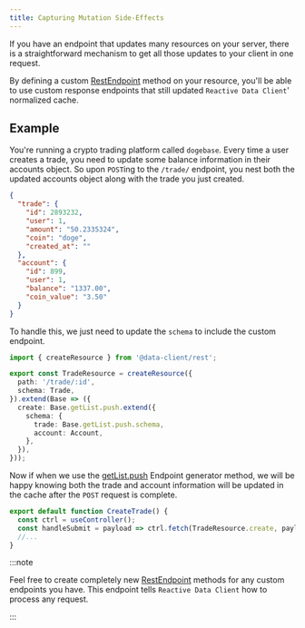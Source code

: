 ```yaml
---
title: Capturing Mutation Side-Effects
---
```


If you have an endpoint that updates many resources on your server,
there is a straightforward mechanism to get all those updates
to your client in one request.

By defining a custom [RestEndpoint](../api/RestEndpoint.md) method on your resource,
you'll be able to use custom response endpoints that still
updated `Reactive Data Client`' normalized cache.

## Example

You're running a crypto trading platform called `dogebase`. Every time
a user creates a trade, you need to update some balance information
in their accounts object. So upon `POST`ing to the `/trade/` endpoint,
you nest both the updated accounts object along with the trade you just
created.

```json title="POST /trade/"
{
  "trade": {
    "id": 2893232,
    "user": 1,
    "amount": "50.2335324",
    "coin": "doge",
    "created_at": ""
  },
  "account": {
    "id": 899,
    "user": 1,
    "balance": "1337.00",
    "coin_value": "3.50"
  }
}
```

To handle this, we just need to update the `schema` to include the custom
endpoint.

```typescript title="api/TradeResource.ts"
import { createResource } from '@data-client/rest';

export const TradeResource = createResource({
  path: '/trade/:id',
  schema: Trade,
}).extend(Base => ({
  create: Base.getList.push.extend({
    schema: {
      trade: Base.getList.push.schema,
      account: Account,
    },
  }),
}));
```

Now if when we use the [getList.push](../api/createResource.md#push) Endpoint generator method,
we will be happy knowing both the trade and account information will
be updated in the cache after the `POST` request is complete.

```typescript title="CreateTrade.tsx"
export default function CreateTrade() {
  const ctrl = useController();
  const handleSubmit = payload => ctrl.fetch(TradeResource.create, payload);
  //...
}
```

:::note

Feel free to create completely new [RestEndpoint](../api/RestEndpoint.md) methods for any custom
endpoints you have. This endpoint tells `Reactive Data Client` how to process any
request.

:::
